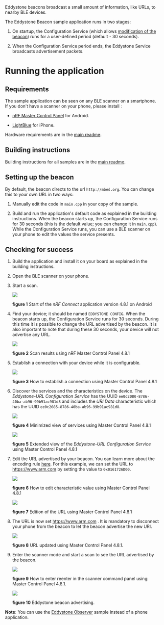 Eddystone beacons broadcast a small amount of information, like URLs, to nearby BLE devices.

The Eddystone Beacon sample application runs in two stages:

1. On startup, the Configuration Service (which allows [modification of the beacon](https://github.com/google/eddystone/blob/master/eddystone-url/docs/config-service-spec.md)) runs for a user-defined period (default - 30 seconds).

1. When the Configuration Service period ends, the Eddystone Service broadcasts advertisement packets.



# Running the application

## Requirements

The sample application can be seen on any BLE scanner on a smartphone. If you don't have a scanner on your phone, please install :

- [nRF Master Control Panel](https://play.google.com/store/apps/details?id=no.nordicsemi.android.mcp) for Android.

- [LightBlue](https://itunes.apple.com/gb/app/lightblue-bluetooth-low-energy/id557428110?mt=8) for iPhone.

Hardware requirements are in the [main readme](https://github.com/ARMmbed/mbed-os-example-ble/blob/master/README.md).

## Building instructions

Building instructions for all samples are in the [main readme](https://github.com/ARMmbed/mbed-os-example-ble/blob/master/README.md).


## Setting up the beacon

By default, the beacon directs to the url ``http://mbed.org``. You can change this to your own URL in two ways:

1. Manually edit the code in ``main.cpp`` in your copy of the sample.

1. Build and run the application's default code as explained in the building instructions. When the beacon starts up, the Configuration Service runs for 30 seconds (this is the default value; you can change it in ``main.cpp``). While the Configuration Service runs, you can use a BLE scanner on your phone to edit the values the service presents.

## Checking for success

1. Build the application and install it on your board as explained in the building instructions.

1. Open the BLE scanner on your phone.

1. Start a scan.

    ![](img/1.png)

    **figure 1** Start of the *nRF Connect* application version 4.8.1 on Android

1. Find your device; it should be named `EDDYSTONE CONFIG`. When the beacon starts up, the Configuration Service runs for 30 seconds.
During this time it is possible to change the URL advertised by the beacon.
It is also important to note that during these 30 seconds, your device will not advertise any URL.

    ![](img/2.png)

    **figure 2** Scan results using nRF Master Control Panel 4.8.1


1. Establish a connection with your device while it is configurable.

    ![](img/3.png)

    **figure 3** How to establish a connection using Master Control Panel 4.8.1

1. Discover the services and the characteristics on the device. The *Eddystone-URL Configuration Service* has the UUID `ee0c2080-8786-40ba-ab96-99b91ac981d8` and includes the *URI Data* characteristic which has the UUID `ee0c2085-8786-40ba-ab96-99b91ac981d8`.

    ![](img/4.png)

    **figure 4** Minimized view of services using Master Control Panel 4.8.1

    ![](img/5.png)

    **figure 5** Extended view of the *Eddystone-URL Configuration Service* using Master Control Panel 4.8.1


1. Edit the URL advertised by your beacon. You can learn more about the encoding rule [here](https://github.com/google/eddystone/blob/a52406ee6053720f78fb0c63bfc38b38e6800824/eddystone-url/README.md#eddystone-url-http-url-encoding). For this example, we can set the URL to https://www.arm.com by setting the value to `0x0161726D00`.

    ![](img/6.png)

    **figure 6** How to edit characteristic value using Master Control Panel 4.8.1

    ![](img/7.png)

    **figure 7** Edition of the URL using Master Control Panel 4.8.1


1. The URL is now set https://www.arm.com . It is mandatory to disconnect your phone from the beacon to let the beacon advertise the new URI.

    ![](img/8.png)

    **figure 8** URL updated using Master Control Panel 4.8.1.

1. Enter the scanner mode and start a scan to see the URL advertised by the beacon.

    ![](img/9.png)

    **figure 9** How to enter reenter in the scanner command panel using Master Control Panel 4.8.1.

    ![](img/10.png)

    **figure 10** Eddystone beacon advertising.    


**Note:** You can use the [Eddystone Observer](https://github.com/ARMmbed/mbed-os-example-ble/tree/master/BLE_EddystoneObserver) sample instead of a phone application.
